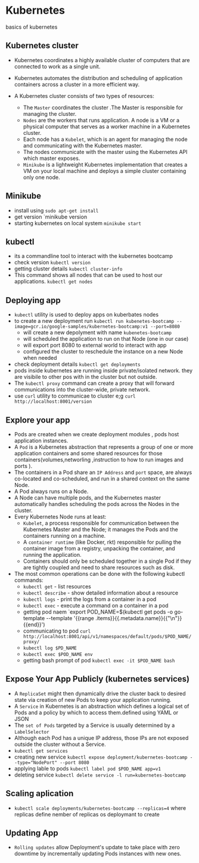 # Kubernetes
basics of kubernetes

## Kubernetes cluster
- Kubernetes coordinates a highly available cluster of computers that are connected to work as a single unit.
- Kubernetes automates the distribution and scheduling of application containers across a cluster in a more efficient way.

- A Kubernetes cluster consists of two types of resources:

  - The `Master` coordinates the cluster .The Master is responsible for managing the cluster. 
  -  `Nodes` are the workers that runs application. A node is a VM or a physical computer that serves as a worker machine in a Kubernetes cluster.
  - Each node has a `Kubelet`, which is an agent for managing the node and communicating with the Kubernetes master. 
  - The nodes communicate with the master using the Kubernetes API which master exposes.
  - `Minikube` is a lightweight Kubernetes implementation that creates a VM on your local machine and deploys a simple cluster containing only one node.
  
## Minikube
- install using `sudo apt-get install`
- get version `minikube version
- starting kubernetes on local system `minikube start`
## kubectl
 - its a commandline tool to interact with the kubernetes bootcamp
 - check version `kubectl version`
 - getting cluster details `kubectl cluster-info`
 - This command shows all nodes that can be used to host our applications. `kubectl get nodes`
## Deploying app
- `kubectl` utility is used to deploy apps on kuberbates nodes
- to create a new deployment run `kubectl run kubenetes-bootcamp --image=gcr.io/google-samples/kubernetes-bootcamp:v1 --port=8080`
  - will create a new depolyment with name `kubenetes-bootcamp`
  - will scheduled the application to run on that Node (one in our case)
  - will export port 8080 to external world to interact with app
  - configured the cluster to reschedule the instance on a new Node when needed
- check deployment details `kubectl get deployments`
- pods inside kubernetes are running inside private/isolated network. they are visibile to other pos with in the cluster but not outside.
- The `kubectl proxy` command can create a proxy that will forward communications into the cluster-wide, private network. 
- use `curl` utility to communicae to cluster e;g `curl http://localhost:8001/version`
## Explore your app
- Pods are created when we create deployment modules , pods host application instances. 
- A `Pod` is a Kubernetes abstraction that represents a group of one or more application containers and some shared resources for those containers(volumes,networling ,instruction to how to run images and ports ).
- The containers in a Pod share an `IP Address` and `port` space, are always co-located and co-scheduled, and run in a shared context on the same Node.
- A Pod always runs on a Node.
- A Node can have multiple pods, and the Kubernetes master automatically handles scheduling the pods across the Nodes in the cluster.
- Every Kubernetes Node runs at least:
  - `Kubelet`, a process responsible for communication between the Kubernetes Master and the Node; it manages the Pods and the containers running on a machine.
  - A `container runtime` (like Docker, rkt) responsible for pulling the container image from a registry, unpacking the container, and running the application.
  - Containers should only be scheduled together in a single Pod if they are tightly coupled and need to share resources such as disk.
- The most common operations can be done with the following kubectl commands:
  - `kubectl get` - list resources
  - `kubectl describe` - show detailed information about a resource
  - `kubectl logs` - print the logs from a container in a pod
  - `kubectl exec` - execute a command on a container in a pod
  - getting pod naem `export POD_NAME=$(kubectl get pods -o go-template --template '{{range .items}}{{.metadata.name}}{{"\n"}}{{end}}')
  - communicating to pod `curl http://localhost:8001/api/v1/namespaces/default/pods/$POD_NAME/proxy/`
  - `kubectl log $PD_NAME`
  - `kubectl exec $POD_NAME env`
  -  getting bash prompt of pod `kubectl exec -it $POD_NAME bash`

## Expose Your App Publicly (kubernetes services)
- A `ReplicaSet` might then dynamically drive the cluster back to desired state via creation of new Pods to keep your application running.
- A `Service` in Kubernetes is an abstraction which defines a logical set of Pods and a policy by which to access them.defined using YAML or JSON
- The `set of Pods` targeted by a Service is usually determined by a `LabelSelector`
- Although each Pod has a unique IP address, those IPs are not exposed outside the cluster without a Service.
- `kubectl get services`
-  creating new service `kubectl expose deployment/kubernetes-bootcamp --type="NodePort" --port 8080`
- applying lable to pods `kubectl label pod $POD_NAME app=v1`
- deleting service `kubectl delete service -l run=kubernetes-bootcamp`

## Scaling aplication
- `kubectl scale deployments/kubernetes-bootcamp --replicas=4`  where replicas define nember of replicas os deploymant to create  
## Updating App
-  `Rolling updates` allow Deployment's update to take place with zero downtime by incrementally updating Pods instances with new ones. 
